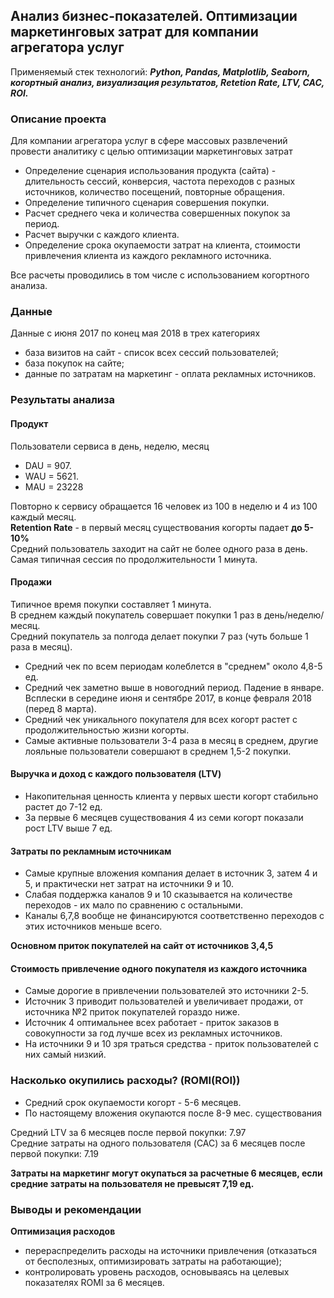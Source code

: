 ## Анализ бизнес-показателей. Оптимизации маркетинговых затрат для компании агрегатора услуг
Применяемый стек технологий: ***Python, Pandas, Matplotlib, Seaborn, когортный анализ, визуализация результатов, Retetion Rate, LTV, CAC, ROI.***

### Описание проекта
Для компании агрегатора услуг в сфере массовых развлечений
провести аналитику с целью оптимизации маркетинговых затрат

- Определение сценария использования продукта (сайта) - длительность сессий, конверсия, частота переходов с разных источников, количество посещений, повторные обращения.
- Определение типичного сценария совершения покупки.
- Расчет среднего чека и количества совершенных покупок за период.
- Расчет выручки с каждого клиента.
- Определение срока окупаемости затрат на клиента, стоимости привлечения клиента из каждого рекламного источника. 
 
Все расчеты проводились в том числе с использованием когортного анализа.

### Данные
Данные с июня 2017 по конец мая 2018 в трех категориях

- база визитов на сайт - список всех сессий пользователей;
- база покупок на сайте;
- данные по затратам на маркетинг - оплата рекламных источников.


### Результаты анализа
#### Продукт

Пользователи сервиса в день, неделю, месяц

- DAU = 907.
- WAU = 5621.
- MAU = 23228

Повторно к сервису обращается 16 человек из 100 в неделю и 4 из 100 каждый месяц.    
**Retention Rate** - в первый месяц существования когорты падает **до 5-10%**   
Средний пользователь заходит на сайт не более одного раза в день.    
Самая типичная сессия по продолжительности 1 минута.  

#### Продажи
Типичное время покупки составляет 1 минута.       
В среднем каждый покупатель совершает покупки 1 раз в день/неделю/месяц.   
Средний покупатель за полгода делает покупки 7 раз (чуть больше 1 раза в месяц). 


- Средний чек по всем периодам колеблется в "среднем" около 4,8-5 ед. 
- Средний чек заметно выше в новогодний период. Падение в январе. Всплески в середине июня и сентябре 2017, в конце февраля 2018 (перед 8 марта).
- Средний чек уникального покупателя для всех когорт растет с продолжительностью жизни когорты.
- Самые активные пользователи 3-4 раза в месяц в среднем, другие лояльные пользователи совершают в среднем 1,5-2 покупки.

#### Выручка и доход с каждого пользователя (LTV)
- Накопительная ценность клиента у первых шести когорт стабильно растет до 7-12 ед.
- За первые 6 месяцев существования 4 из семи когорт показали рост LTV выше 7 ед.

#### Затраты по рекламным источникам
- Самые крупные вложения компания делает в источник 3, затем 4 и 5, и практически нет затрат на источники 9 и 10.  
- Слабая поддержка каналов 9 и 10 сказывается на количестве переходов - их мало по сравнению с остальными.    
- Каналы 6,7,8 вообще не финансируются соответственно переходов с этих источников меньше всего.

**Основном приток покупателей на сайт от источников 3,4,5**

#### Стоимость привлечение одного покупателя из каждого источника
- Самые дорогие в привлечении пользователей это источники 2-5.   
- Источник 3 приводит пользователей и увеличивает продажи, от источника №2 приток покупателей гораздо ниже.  
- Источник 4 оптимальнее всех работает - приток заказов в совокупности за год лучше всех из рекламных источников.  
- На источники 9 и 10 зря траться средства - приток пользователей с них самый низкий.


### Насколько окупились расходы? (ROMI(ROI))
- Средний срок окупаемости когорт - 5-6 месяцев. 
- По настоящему вложения окупаются после 8-9 мес. существования
    
Средний LTV за 6 месяцев после первой покупки: 7.97    
Средние затраты на одного пользователя (CAC) 
за 6 месяцев после первой покупки:             7.19  

**Затраты на маркетинг могут окупаться за расчетные 6 месяцев, если средние затраты на пользователя не превысят 7,19 ед.**  

### Выводы и рекомендации
**Оптимизация расходов**   

- перераспределить расходы на источники привлечения (отказаться от бесполезных, оптимизировать затраты на работающие); 
- контролировать уровень расходов, основываясь на целевых показателях ROMI за 6 месяцев.